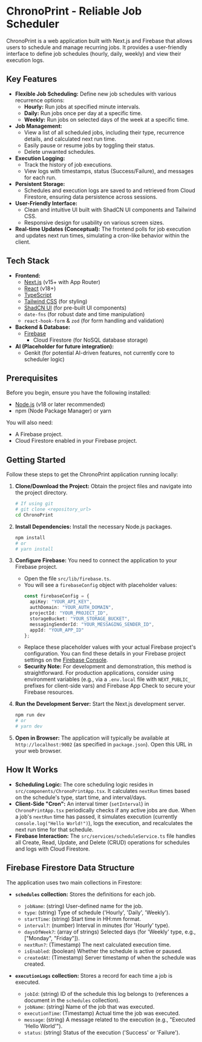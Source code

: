 
# ChronoPrint - Reliable Job Scheduler

ChronoPrint is a web application built with Next.js and Firebase that allows users to schedule and manage recurring jobs. It provides a user-friendly interface to define job schedules (hourly, daily, weekly) and view their execution logs.

## Key Features

- **Flexible Job Scheduling:** Define new job schedules with various recurrence options:
    - **Hourly:** Run jobs at specified minute intervals.
    - **Daily:** Run jobs once per day at a specific time.
    - **Weekly:** Run jobs on selected days of the week at a specific time.
- **Job Management:**
    - View a list of all scheduled jobs, including their type, recurrence details, and calculated next run time.
    - Easily pause or resume jobs by toggling their status.
    - Delete unwanted schedules.
- **Execution Logging:**
    - Track the history of job executions.
    - View logs with timestamps, status (Success/Failure), and messages for each run.
- **Persistent Storage:**
    - Schedules and execution logs are saved to and retrieved from Cloud Firestore, ensuring data persistence across sessions.
- **User-Friendly Interface:**
    - Clean and intuitive UI built with ShadCN UI components and Tailwind CSS.
    - Responsive design for usability on various screen sizes.
- **Real-time Updates (Conceptual):** The frontend polls for job execution and updates next run times, simulating a cron-like behavior within the client.

## Tech Stack

- **Frontend:**
    - [Next.js](https://nextjs.org/) (v15+ with App Router)
    - [React](https://reactjs.org/) (v18+)
    - [TypeScript](https://www.typescriptlang.org/)
    - [Tailwind CSS](https://tailwindcss.com/) (for styling)
    - [ShadCN UI](https://ui.shadcn.com/) (for pre-built UI components)
    - `date-fns` (for robust date and time manipulation)
    - `react-hook-form` & `zod` (for form handling and validation)
- **Backend & Database:**
    - [Firebase](https://firebase.google.com/)
        - Cloud Firestore (for NoSQL database storage)
- **AI (Placeholder for future integration):**
    - Genkit (for potential AI-driven features, not currently core to scheduler logic)

## Prerequisites

Before you begin, ensure you have the following installed:
- [Node.js](https://nodejs.org/) (v18 or later recommended)
- npm (Node Package Manager) or yarn

You will also need:
- A Firebase project.
- Cloud Firestore enabled in your Firebase project.

## Getting Started

Follow these steps to get the ChronoPrint application running locally:

1.  **Clone/Download the Project:**
    Obtain the project files and navigate into the project directory.
    ```bash
    # If using git
    # git clone <repository_url>
    cd ChronoPrint
    ```

2.  **Install Dependencies:**
    Install the necessary Node.js packages.
    ```bash
    npm install
    # or
    # yarn install
    ```

3.  **Configure Firebase:**
    You need to connect the application to your Firebase project.
    -   Open the file `src/lib/firebase.ts`.
    -   You will see a `firebaseConfig` object with placeholder values:
        ```typescript
        const firebaseConfig = {
          apiKey: "YOUR_API_KEY",
          authDomain: "YOUR_AUTH_DOMAIN",
          projectId: "YOUR_PROJECT_ID",
          storageBucket: "YOUR_STORAGE_BUCKET",
          messagingSenderId: "YOUR_MESSAGING_SENDER_ID",
          appId: "YOUR_APP_ID"
        };
        ```
    -   Replace these placeholder values with your actual Firebase project's configuration. You can find these details in your Firebase project settings on the [Firebase Console](https://console.firebase.google.com/).
    -   **Security Note:** For development and demonstration, this method is straightforward. For production applications, consider using environment variables (e.g., via a `.env.local` file with `NEXT_PUBLIC_` prefixes for client-side vars) and Firebase App Check to secure your Firebase resources.

4.  **Run the Development Server:**
    Start the Next.js development server.
    ```bash
    npm run dev
    # or
    # yarn dev
    ```

5.  **Open in Browser:**
    The application will typically be available at `http://localhost:9002` (as specified in `package.json`). Open this URL in your web browser.

## How It Works

- **Scheduling Logic:** The core scheduling logic resides in `src/components/ChronoPrintApp.tsx`. It calculates `nextRun` times based on the schedule's type, start time, and interval/days.
- **Client-Side "Cron":** An interval timer (`setInterval`) in `ChronoPrintApp.tsx` periodically checks if any active jobs are due. When a job's `nextRun` time has passed, it simulates execution (currently `console.log("Hello World!")`), logs the execution, and recalculates the next run time for that schedule.
- **Firebase Interaction:** The `src/services/scheduleService.ts` file handles all Create, Read, Update, and Delete (CRUD) operations for schedules and logs with Cloud Firestore.

## Firebase Firestore Data Structure

The application uses two main collections in Firestore:

-   **`schedules` collection:** Stores the definitions for each job.
    -   `jobName`: (string) User-defined name for the job.
    -   `type`: (string) Type of schedule ('Hourly', 'Daily', 'Weekly').
    -   `startTime`: (string) Start time in HH:mm format.
    -   `interval?`: (number) Interval in minutes (for 'Hourly' type).
    -   `daysOfWeek?`: (array of strings) Selected days (for 'Weekly' type, e.g., ["Monday", "Friday"]).
    -   `nextRun?`: (Timestamp) The next calculated execution time.
    -   `isEnabled`: (boolean) Whether the schedule is active or paused.
    -   `createdAt`: (Timestamp) Server timestamp of when the schedule was created.

-   **`executionLogs` collection:** Stores a record for each time a job is executed.
    -   `jobId`: (string) ID of the schedule this log belongs to (references a document in the `schedules` collection).
    -   `jobName`: (string) Name of the job that was executed.
    -   `executionTime`: (Timestamp) Actual time the job was executed.
    -   `message`: (string) A message related to the execution (e.g., "Executed 'Hello World'").
    -   `status`: (string) Status of the execution ('Success' or 'Failure').
